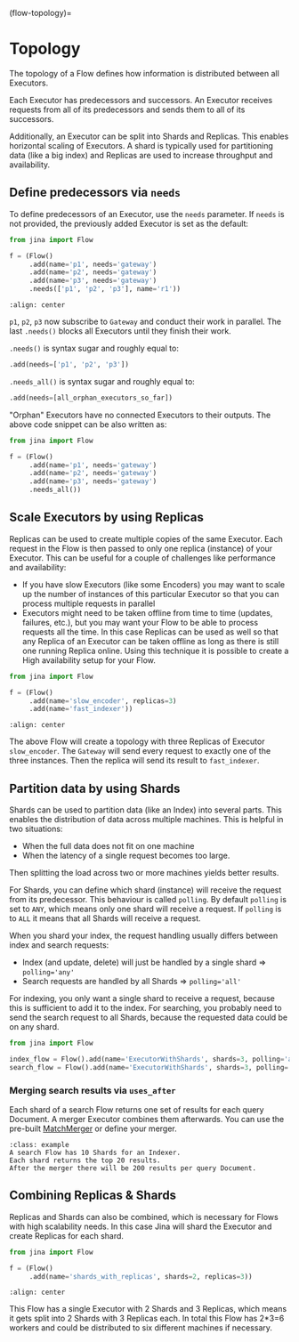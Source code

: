 (flow-topology)=
# Topology

The topology of a Flow defines how information is distributed between all Executors.

Each Executor has predecessors and successors. An Executor receives requests from all of its predecessors and sends them to all of its successors.

Additionally, an Executor can be split into Shards and Replicas. This enables horizontal scaling of Executors. A shard is typically used for partitioning data (like a big index) and Replicas are used to increase throughput and availability.

## Define predecessors via `needs`

To define predecessors of an Executor, use the `needs` parameter. If `needs` is not provided, the previously added Executor is set as the default:

```python
from jina import Flow

f = (Flow()
     .add(name='p1', needs='gateway')
     .add(name='p2', needs='gateway')
     .add(name='p3', needs='gateway')
     .needs(['p1', 'p2', 'p3'], name='r1'))
```

```{figure} ../../../.github/simple-plot3.svg
:align: center
```

`p1`, `p2`, `p3` now subscribe to `Gateway` and conduct their work in parallel. The last `.needs()` blocks all Executors
until they finish their work.

`.needs()` is syntax sugar and roughly equal to:

```python
.add(needs=['p1', 'p2', 'p3'])
```

`.needs_all()` is syntax sugar and roughly equal to:

```python
.add(needs=[all_orphan_executors_so_far])
```

"Orphan" Executors have no connected Executors to their outputs. The above code snippet can be also written as:

```python
from jina import Flow

f = (Flow()
     .add(name='p1', needs='gateway')
     .add(name='p2', needs='gateway')
     .add(name='p3', needs='gateway')
     .needs_all())
```

## Scale Executors by using Replicas

Replicas can be used to create multiple copies of the same Executor. Each request in the Flow is then passed to only one replica (instance) of your Executor. This can be useful for a couple of challenges like performance and availability:
* If you have slow Executors (like some Encoders) you may want to scale up the number of instances of this particular Executor so that you can process multiple requests in parallel
* Executors might need to be taken offline from time to time (updates, failures, etc.), but you may want your Flow to be able to process requests all the time. In this case Replicas can be used as well so that any Replica of an Executor can be taken offline as long as there is still one running Replica online. Using this technique it is possible to create a High availability setup for your Flow.

```python
from jina import Flow

f = (Flow()
     .add(name='slow_encoder', replicas=3)
     .add(name='fast_indexer'))
```

```{figure} ../../../.github/2.0/parallel-explain.svg
:align: center
```

The above Flow will create a topology with three Replicas of Executor `slow_encoder`. The `Gateway` will send every request to exactly one of the three instances. Then the replica will send its result to `fast_indexer`.

## Partition data by using Shards

Shards can be used to partition data (like an Index) into several parts. This enables the distribution of data across multiple machines.
This is helpful in two situations:

- When the full data does not fit on one machine 
- When the latency of a single request becomes too large.

Then splitting the load across two or more machines yields better results.

For Shards, you can define which shard (instance) will receive the request from its predecessor. This behaviour is called `polling`. By default `polling` is set to `ANY`, which means only one shard will receive a request. If `polling` is to `ALL` it means that all Shards will receive a request.

When you shard your index, the request handling usually differs between index and search requests:

- Index (and update, delete) will just be handled by a single shard => `polling='any'`
- Search requests are handled by all Shards => `polling='all'`

For indexing, you only want a single shard to receive a request, because this is sufficient to add it to the index.
For searching, you probably need to send the search request to all Shards, because the requested data could be on any shard.

```python Usage
from jina import Flow

index_flow = Flow().add(name='ExecutorWithShards', shards=3, polling='any')
search_flow = Flow().add(name='ExecutorWithShards', shards=3, polling='all', uses_after='MatchMerger')
```

### Merging search results via `uses_after`

Each shard of a search Flow returns one set of results for each query Document.
A merger Executor combines them afterwards.
You can use the pre-built [MatchMerger](https://hub.jina.ai/executor/mruax3k7) or define your merger.

```{admonition} Example
:class: example
A search Flow has 10 Shards for an Indexer.
Each shard returns the top 20 results.
After the merger there will be 200 results per query Document.
```

## Combining Replicas & Shards

Replicas and Shards can also be combined, which is necessary for Flows with high scalability needs.
In this case Jina will shard the Executor and create Replicas for each shard.

```python
from jina import Flow

f = (Flow()
     .add(name='shards_with_replicas', shards=2, replicas=3))
```

```{figure} ../../../.github/2.0/replica_shards_example.svg
:align: center
```

This Flow has a single Executor with 2 Shards and 3 Replicas, which means it gets split into 2 Shards with 3 Replicas each. In total this Flow has 2*3=6 workers and could be distributed to six different machines if necessary.